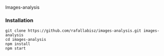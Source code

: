 Images-analysis

### Installation

```
git clone https://github.com/rafallabisz/images-analysis.git images-analysis
cd images-analysis
npm install
npm start
```
